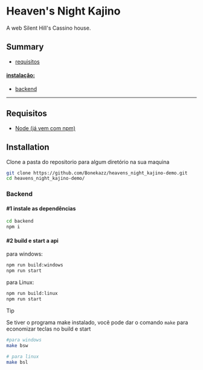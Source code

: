 # Heaven's Night Kajino

  A web Silent Hill's Cassino house.

## Summary
  - [requisitos](#requisitos)
#### [instalação:](#installation)
  - [backend](#backend)




___
<a id="requisitos"></a>
## Requisitos
  - [Node (já vem com npm)](https://nodejs.org/en/download/current)
    

<a id="installation"></a>
## Installation
Clone a pasta do repositorio para algum diretório na sua maquina
```bash
git clone https://github.com/Bonekazz/heavens_night_kajino-demo.git
cd heavens_night_kajino-demo/
```
<a id="backend"></a>
### Backend
#### \#1 instale as dependências 
```bash
cd backend
npm i
```
#### \#2 build e start a api
para windows:
```bash
npm run build:windows
npm run start
```

para Linux:
```bash
npm run build:linux
npm run start
```
> [!TIP]
> Se tiver o programa make instalado, você pode dar o comando `make` para economizar teclas no build e start
> ```bash
> #para windows
> make bsw
> 
> # para linux
> make bsl
> ```
